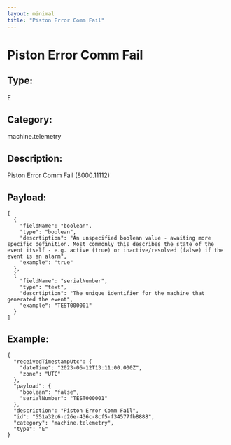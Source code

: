 ```yaml
---
layout: minimal
title: "Piston Error Comm Fail"
---
```


# Piston Error Comm Fail

## Type:

E

## Category:

machine.telemetry

## Description: 

Piston Error Comm Fail (8000.11112)

## Payload:

```
[
  {
    "fieldName": "boolean",
    "type": "boolean",
    "descrtiption": "An unspecified boolean value - awaiting more specific definition. Most commonly this describes the state of the event itself - e.g. active (true) or inactive/resolved (false) if the event is an alarm",
    "example": "true"
  },
  {
    "fieldName": "serialNumber",
    "type": "text",
    "descrtiption": "The unique identifier for the machine that generated the event",
    "example": "TEST000001"
  }
]
```

## Example:

```
{
  "receivedTimestampUtc": {
    "dateTime": "2023-06-12T13:11:00.000Z",
    "zone": "UTC"
  },
  "payload": {
    "boolean": "false",
    "serialNumber": "TEST000001"
  },
  "description": "Piston Error Comm Fail",
  "id": "551a32c6-d26e-436c-8cf5-f34577fb8888",
  "category": "machine.telemetry",
  "type": "E"
}
```
